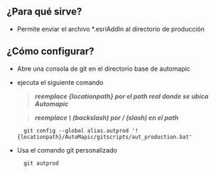 ## ¿Para qué sirve?

* Permite enviar el archivo *.esriAddIn al directorio de producción

## ¿Cómo configurar?
* Abre una consola de git en el directorio base de automapic
* ejecuta el siguiente comando 

  > _**reemplace {locationpath} por el path real donde se ubica Automapic**_
  
  > _**reemplace \ (backslash) por / (slash) en el path**_

        git config --global alias.autprod '!{locationpath}/AutoMapic/gitscripts/aut_production.bat'
        
* Usa el comando git personalizado

        git autprod